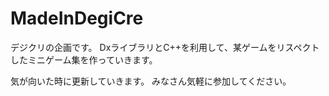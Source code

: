 # MadeInDegiCre
デジクリの企画です。
DxライブラリとC++を利用して、某ゲームをリスペクトしたミニゲーム集を作っていきます。

気が向いた時に更新していきます。
みなさん気軽に参加してください。
